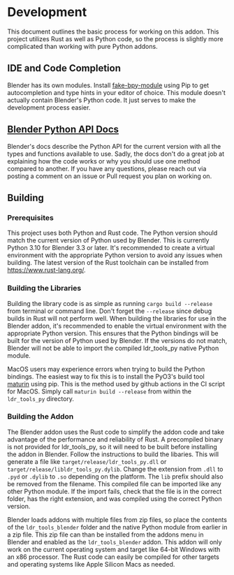 # Development
This document outlines the basic process for working on this addon. 
This project utilizes Rust as well as Python code, so the process is slightly more complicated than working with pure Python addons.

## IDE and Code Completion
Blender has its own modules. Install [fake-bpy-module](https://github.com/nutti/fake-bpy-module) using Pip to get autocompletion and type hints in your editor of choice. This module doesn't actually contain Blender's Python code. It just serves to make the development process easier.

## [Blender Python API Docs](https://docs.blender.org/api/current/index.html)
Blender's docs describe the Python API for the current version with all the types and functions available to use. Sadly, the docs don't do a great job at explaining how the code works or why you should use one method compared to another. If you have any questions, please reach out via posting a comment on an issue or Pull request you plan on working on.

## Building
### Prerequisites
This project uses both Python and Rust code. The Python version should match the current version of Python used by Blender. 
This is currently Python 3.10 for Blender 3.3 or later. It's recommended to create a virtual environment with the appropriate Python 
version to avoid any issues when building. The latest version of the Rust toolchain can be installed from https://www.rust-lang.org/.

### Building the Libraries
Building the library code is as simple as running `cargo build --release` from terminal or command line. Don't forget the `--release` since debug builds in Rust will not perform well. When building the libraries for use in the Blender addon, it's recommended to enable the virtual environment with the appropriate Python version. This ensures that the Python bindings will be built for the version of Python used by Blender. If the versions do not match, Blender will not be able to import the compiled ldr_tools_py native Python module.

MacOS users may experience errors when trying to build the Python bindings. The easiest way to fix this is to install the PyO3's build tool [maturin](https://github.com/PyO3/maturin) using pip. This is the method used by github actions in the CI script for MacOS. Simply call `maturin build --release` from within the `ldr_tools_py` directory. 

### Building the Addon
The Blender addon uses the Rust code to simplify the addon code and take advantage of the performance and reliability of Rust. A precompiled binary is not provided for ldr_tools_py, so it will need to be built before installing the addon in Blender. Follow the instructions to build the libaries. This will generate a file like `target/release/ldr_tools_py.dll` or `target/release/libldr_tools_py.dylib`. Change the extension from `.dll` to `.pyd` or `.dylib` to `.so` depending on the platform. The `lib` prefix should also be removed from the filename. This compiled file can be imported like any other Python module. If the import fails, check that the file is in the correct folder, has the right extension, and was compiled using the correct Python version.

Blender loads addons with multiple files from zip files, so place the contents of the `ldr_tools_blender` folder and the native Python module from earlier in a zip file. This zip file can than be installed from the addons menu in Blender and enabled as the `ldr_tools_blender` addon. This addon will only work on the current operating system and target like 64-bit Windows with an x86 processor. The Rust code can easily be compiled for other targets and operating systems like Apple Silicon Macs as needed.
